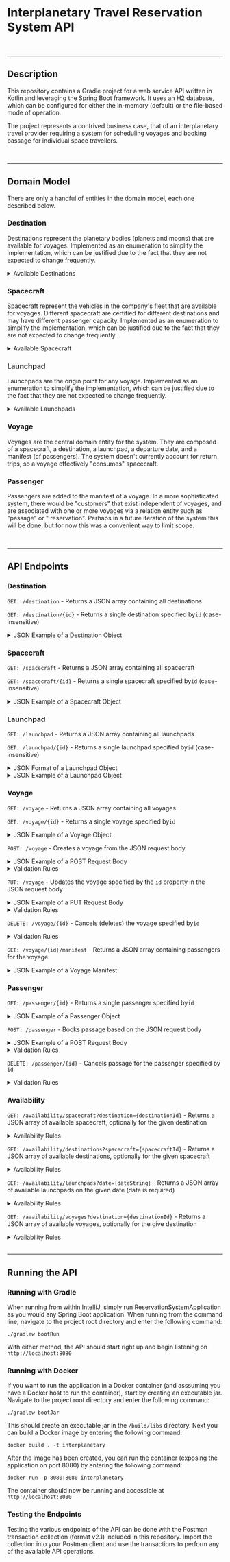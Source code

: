 # Interplanetary Travel Reservation System API

<br>
<hr>

## Description ##

This repository contains a Gradle project for a web service API written in Kotlin and leveraging the Spring Boot framework. It uses an H2 database, which can be configured for either the in-memory (default) or the file-based mode of operation.

The project represents a contrived business case, that of an interplanetary travel provider requiring a system for
scheduling voyages and booking passage for individual space travellers.

<br>
<hr>

## Domain Model ##

There are only a handful of entities in the domain model, each one described below.

### Destination ###

Destinations represent the planetary bodies (planets and moons) that are available for voyages. Implemented as an
enumeration to simplify the implementation, which can be justified due to the fact that they are not expected to change
frequently.

<details>
    <summary>Available Destinations</summary>

- Callisto
- Europa
- Ganymede
- Io
- Luna
- Mars
- Titan
</details>

### Spacecraft ###

Spacecraft represent the vehicles in the company's fleet that are available for voyages. Different spacecraft are
certified for different destinations and may have different passenger capacity. Implemented as an enumeration to
simplify the implementation, which can be justified due to the fact that they are not expected to change frequently.

<details>
    <summary>Available Spacecraft</summary>

- UNS-001 (capacity of 100, certified for Luna only)
- UNS-002 (capacity of 100, certified for Luna only)
- UNS-003 (capacity of 100, certified for Luna only)
- UNS-004 (capacity of 60, certified for Luna and Mars only)
- UNS-005 (capacity of 60, certified for Luna and Mars only)
- UNS-006 (capacity of 60, certified for Luna and Mars only)
- UNS-007 (capacity of 60, certified for Luna and Mars only)
- UNS-008 (capacity of 20, certified for all destinations)
- UNS-009 (capacity of 20, certified for all destinations)
- UNS-010 (capacity of 20, certified for all destinations)
</details>

### Launchpad ###

Launchpads are the origin point for any voyage. Implemented as an enumeration to simplify the implementation, which can
be justified due to the fact that they are not expected to change frequently.

<details>
    <summary>Available Launchpads</summary>

- Launch Pad #1
- Launch Pad #2
- Launch Pad #3
</details>

### Voyage ###

Voyages are the central domain entity for the system. They are composed of a spacecraft, a destination, a launchpad, a
departure date, and a manifest (of passengers). The system doesn't currently account for return trips, so a voyage
effectively "consumes" spacecraft.

### Passenger ###

Passengers are added to the manifest of a voyage. In a more sophisticated system, there would be "customers" that exist
independent of voyages, and are associated with one or more voyages via a relation entity such as "passage" or "
reservation". Perhaps in a future iteration of the system this will be done, but for now this was a convenient way to
limit scope.

<br>
<hr>

## API Endpoints ##

### Destination ###

`GET: /destination` - Returns a JSON array containing all destinations

`GET: /destination/{id}` - Returns a single destination specified by`id` (case-insensitive)

<details>
    <summary>JSON Example of a Destination Object</summary>

```json
{
  "id": "EUROPA",
  "name": "Europa",
  "description": "Slightly smaller than Earth's Moon...",
  "diameter": "3,121 km",
  "gravity": "0.134 g",
  "orbit": "Orbits Jupiter once every 85 hours",
  "rotation": "Tidally locked with Jupiter",
  "day": "85 hours"
}
```
</details>

### Spacecraft ###

`GET: /spacecraft` - Returns a JSON array containing all spacecraft

`GET: /spacecraft/{id}` - Returns a single spacecraft specified by`id` (case-insensitive)

<details>
    <summary>JSON Example of a Spacecraft Object</summary>

```json
{
  "id": "UNS_008",
  "description": "United Nations Starship, Outer System Fleet",
  "designation": "UNS 008",
  "capacity": 20,
  "destinations": [
    "CALLISTO",
    "EUROPA",
    "GANYMEDE",
    "IO",
    "LUNA",
    "MARS",
    "TITAN"
  ]
}
```
</details>

### Launchpad ###

`GET: /launchpad` - Returns a JSON array containing all launchpads

`GET: /launchpad/{id}` - Returns a single launchpad specified by`id` (case-insensitive)

<details>
    <summary>JSON Format of a Launchpad Object</summary>

```json
{
  "id": "string",
  "description": "string",
  "designation": "string"
}
```
</details>

<details>
    <summary>JSON Example of a Launchpad Object</summary>

```json
{
  "id": "LP_001",
  "description": "Launch Pad #1",
  "designation": "LP1"
}
```
</details>

### Voyage ###

`GET: /voyage` - Returns a JSON array containing all voyages

`GET: /voyage/{id}` - Returns a single voyage specified by`id` 

<details>
    <summary>JSON Example of a Voyage Object</summary>

```json
{
  "id": 1,
  "spacecraft": {
    "id": "UNS_001",
    "description": "United Nations Starship, Lunar Fleet",
    "designation": "UNS 001",
    "capacity": 100,
    "destinations": [
      "LUNA"
    ]
  },
  "launchpad": {
    "id": "LP_001",
    "description": "Launch Pad #1",
    "designation": "LP1"
  },
  "destination": {
    "id": "LUNA",
    "name": "Luna",
    "description": "Luna is the only moon of Earth...",
    "diameter": "3,475 km",
    "gravity": "0.1654 g",
    "orbit": "Orbits Earth every 708 hours",
    "rotation": "Tidally locked with Earth",
    "day": "708 hours"
  },
  "departure": "2021-03-30T00:00:00.000+00:00"
}
```
</details>

`POST: /voyage` - Creates a voyage from the JSON request body

<details>
    <summary>JSON Example of a POST Request Body</summary>

```json
{
  "spacecraft": "UNS_001",
  "launchpad": "LP_001",
  "destination": "LUNA",
  "departure": "2021-03-30"
}
```
</details>

<details>
    <summary>Validation Rules</summary>

- The spacecraft must be available (not reserved for another voyage)
- The spacecraft must be certified for the destination
- The launchpad must be available on the departure date
- The departure date must be in the future
</details>

`PUT: /voyage` - Updates the voyage specified by the `id` property in the JSON request body

<details>
    <summary>JSON Example of a PUT Request Body</summary>

```json
{
  "id": 1,
  "spacecraft": "UNS_003",
  "launchpad": "LP_001",
  "departure": "2021-03-30"
}
```
</details>

<details>
    <summary>Validation Rules</summary>

- The spacecraft must be available (not reserved for another voyage)
- The spacecraft must be certified for the destination
- The launchpad must be available on the departure date
- The departure date must be in the future
</details>

`DELETE: /voyage/{id}` - Cancels (deletes) the voyage specified by`id`

<details>
    <summary>Validation Rules</summary>

- The manifest must be empty (no passengers)
- The departure date must be in the future
</details>

`GET: /voyage/{id}/manifest` - Returns a JSON array containing passengers for the voyage

<details>
    <summary>JSON Example of a Voyage Manifest</summary>

```json
[
  {
    "id": 1,
    "firstName": "Nick",
    "lastName": "Nicolosi"
  },
  {
    "id": 2,
    "firstName": "Nicole",
    "lastName": "Nicolosi"
  }
]
```
</details>


### Passenger ###

`GET: /passenger/{id}` - Returns a single passenger specified by`id`

<details>
    <summary>JSON Example of a Passenger Object</summary>

```json
{
  "id": 1,
  "firstName": "Nick",
  "lastName": "Nicolosi",
  "dateOfBirth": "1969-02-05T00:00:00.000+00:00",
  "voyage": {
    "id": 1,
    "spacecraft": {
      "id": "UNS_001",
      "description": "United Nations Starship, Lunar Fleet",
      "designation": "UNS 001",
      "capacity": 100,
      "destinations": [
        "LUNA"
      ]
    },
    "launchpad": {
      "id": "LP_001",
      "description": "Launch Pad #1",
      "designation": "LP1"
    },
    "destination": {
      "id": "LUNA",
      "name": "Luna",
      "description": "Luna is the only moon of Earth, and the fifth largest moon in the Solar System. It is one-quarter the diameter of Earth, making it the largest natural satellite in the Solar System relative to the size of its planet.",
      "diameter": "3,475 km",
      "gravity": "0.1654 g",
      "orbit": "Orbits Earth every 708 hours",
      "rotation": "Tidally locked with Earth",
      "day": "708 hours"
    },
    "departure": "2021-03-30T00:00:00.000+00:00"
  }
}
```
</details>

`POST: /passenger` - Books passage based on the JSON request body

<details>
    <summary>JSON Example of a POST Request Body</summary>

```json
{
  "voyageId": 1,
  "firstName": "Nick",
  "lastName": "Nicolosi",
  "dateOfBirth": "1969-02-05"
}
```
</details>

<details>
    <summary>Validation Rules</summary>

- The passenger date of birth must be in the past
- The departure date must be in the future
- The spacecraft must have capacity remaining
</details>

`DELETE: /passenger/{id}` - Cancels passage for the passenger specified by `id`

<details>
    <summary>Validation Rules</summary>

- The departure date must be in the future
</details>


### Availability ###

`GET: /availability/spacecraft?destination={destinationId}` - Returns a JSON array of available spacecraft, optionally for the given destination

<details>
    <summary>Availability Rules</summary>

- The spacecraft must be available (not reserved for another voyage)
- If a destination is specified, the spacecraft must be certified for the destination
</details>

`GET: /availability/destinations?spacecraft={spacecraftId}` - Returns a JSON array of available destinations, optionally for the given spacecraft

<details>
    <summary>Availability Rules</summary>

- An available spacecraft must be certified for the destination
- If a spacecraft is specified, that spacecraft must be available and certified for the destination
</details>

`GET: /availability/launchpads?date={dateString}` - Returns a JSON array of available launchpads on the given date (date is required)

<details>
    <summary>Availability Rules</summary>

- The launchpad must not be reserved for another voyage's departure date
</details>

`GET: /availability/voyages?destination={destinationId}` - Returns a JSON array of available voyages, optionally for the give destination

<details>
    <summary>Availability Rules</summary>

- The voyage must have a departure date in the future
- The spacecraft reserved for the voyage must have capacity remaining
- If a destination is specified, the voyage must have the same destination
</details>

<br>
<hr>

## Running the API ##

### Running with Gradle ###
When running from within IntelliJ, simply run ReservationSystemApplication as you would any Spring Boot application. 
When running from the command line, navigate to the project root directory and enter the following command:

`./gradlew bootRun`

With either method, the API should start right up and begin listening on `http://localhost:8080`

### Running with Docker ###
If you want to run the application in a Docker container (and asssuming you have a Docker host to run the container), start by creating an executable jar.  Navigate to the project root directory and enter the following command:

`./gradlew bootJar`

This should create an executable jar in the `/build/libs` directory.  Next you can build a Docker image by entering the following command:

`docker build . -t interplanetary`

After the image has been created, you can run the container (exposing the application on port 8080) by entering the following command:

`docker run -p 8080:8080 interplanetary`

The container should now be running and accessible at `http://localhost:8080`

### Testing the Endpoints ###

Testing the various endpoints of the API can be done with the Postman transaction collection (format v2.1) included in this repository.  Import the collection into your Postman client and use the transactions to perform any of the available API operations.